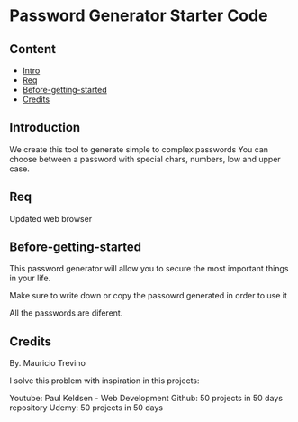 # Password Generator Starter Code

## Content
* [Intro](#Introduction)
* [Req](#req)
* [Before-getting-started](#before-getting-started)
* [Credits](#credits)

## Introduction

We create this tool to generate simple to complex passwords
You can choose between a password with special chars, numbers, low and upper case.

## Req

Updated web browser

## Before-getting-started

This password generator will allow you to secure the most important things in your life.

Make sure to write down or copy the passowrd generated in order to use it

All the passwords are diferent.


## Credits
By. Mauricio Trevino

I solve this problem with inspiration in this projects:

Youtube: Paul Keldsen - Web Development
Github: 50 projects in 50 days repository
Udemy: 50 projects in 50 days 







